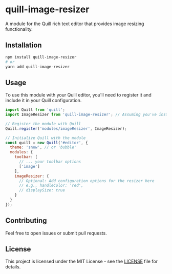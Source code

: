 # quill-image-resizer

A module for the Quill rich text editor that provides image resizing functionality.

## Installation

```bash
npm install quill-image-resizer
# or
yarn add quill-image-resizer
```

## Usage

To use this module with your Quill editor, you'll need to register it and include it in your Quill configuration.

```javascript
import Quill from 'quill';
import ImageResizer from 'quill-image-resizer'; // Assuming you've installed it

// Register the module with Quill
Quill.register('modules/imageResizer', ImageResizer);

// Initialize Quill with the module
const quill = new Quill('#editor', {
  theme: 'snow', // or 'bubble'
  modules: {
    toolbar: [
      // ... your toolbar options
      ['image']
    ],
    imageResizer: {
      // Optional: Add configuration options for the resizer here
      // e.g., handleColor: 'red',
      // displaySize: true
    }
  }
});
```

## Contributing

Feel free to open issues or submit pull requests.

## License

This project is licensed under the MIT License - see the [LICENSE](LICENSE) file for details.